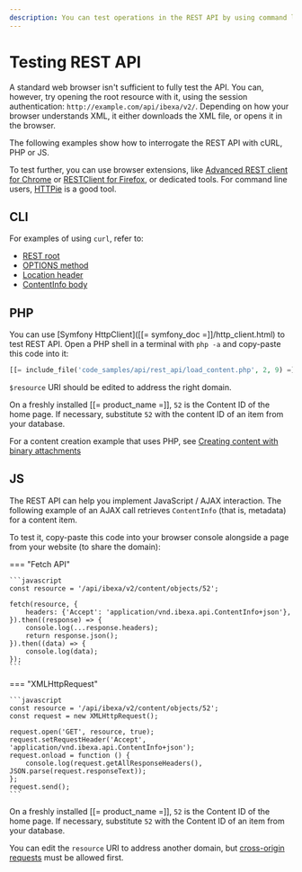 ```yaml
---
description: You can test operations in the REST API by using command line, PHP or JS code.
---
```


# Testing REST API

A standard web browser isn't sufficient to fully test the API.
You can, however, try opening the root resource with it, using the session authentication: `http://example.com/api/ibexa/v2/`.
Depending on how your browser understands XML, it either downloads the XML file, or opens it in the browser.

The following examples show how to interrogate the REST API with cURL, PHP or JS.

To test further, you can use browser extensions, like [Advanced REST client for Chrome](https://chrome.google.com/webstore/detail/advanced-rest-client/hgmloofddffdnphfgcellkdfbfbjeloo) or [RESTClient for Firefox](https://addons.mozilla.org/en-US/firefox/addon/restclient/), or dedicated tools.
For command line users, [HTTPie](https://github.com/httpie/cli) is a good tool.

## CLI

For examples of using `curl`, refer to:

- [REST root](rest_api_usage.md#rest-root)
- [OPTIONS method](rest_requests.md#options-method)
- [Location header](rest_responses.md#location-header)
- [ContentInfo body](rest_responses.md#response-body)

## PHP

You can use [Symfony HttpClient]([[= symfony_doc =]]/http_client.html) to test REST API.
Open a PHP shell in a terminal with <nobr>`php -a`</nobr> and copy-paste this code into it:

``` php
[[= include_file('code_samples/api/rest_api/load_content.php', 2, 9) =]]
```

`$resource` URI should be edited to address the right domain.

On a freshly installed [[= product_name =]], `52` is the Content ID of the home page.
If necessary, substitute `52` with the content ID of an item from your database.

For a content creation example that uses PHP, see [Creating content with binary attachments](rest_requests.md#creating-content-with-binary-attachments)

## JS

The REST API can help you implement JavaScript / AJAX interaction.
The following example of an AJAX call retrieves `ContentInfo` (that is, metadata) for a content item.

To test it, copy-paste this code into your browser console alongside a page from your website (to share the domain):

=== "Fetch API"

    ```javascript
    const resource = '/api/ibexa/v2/content/objects/52';

    fetch(resource, {
        headers: {'Accept': 'application/vnd.ibexa.api.ContentInfo+json'},
    }).then((response) => {
        console.log(...response.headers);
        return response.json();
    }).then((data) => {
        console.log(data);
    });
    ```

=== "XMLHttpRequest"

    ```javascript
    const resource = '/api/ibexa/v2/content/objects/52';
    const request = new XMLHttpRequest();

    request.open('GET', resource, true);
    request.setRequestHeader('Accept', 'application/vnd.ibexa.api.ContentInfo+json');
    request.onload = function () {
        console.log(request.getAllResponseHeaders(), JSON.parse(request.responseText));
    };
    request.send();
    ```

On a freshly installed [[= product_name =]], `52` is the Content ID of the home page.
If necessary, substitute `52` with the Content ID of an item from your database.

You can edit the `resource` URI to address another domain, but [cross-origin requests](rest_responses.md#cross-origin) must be allowed first.
